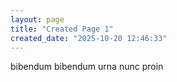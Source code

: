 ```yaml
---
layout: page
title: "Created Page 1"
created_date: "2025-10-20 12:46:33"
---
```


bibendum bibendum urna nunc proin 
